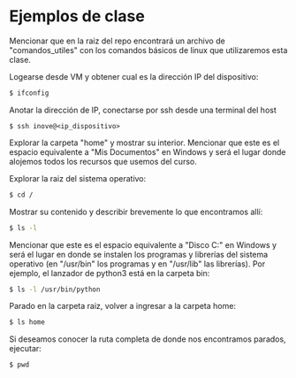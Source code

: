 # Ejemplos de clase

Mencionar que en la raiz del repo encontrará un archivo de "comandos_utiles" con los comandos básicos de linux que utilizaremos esta clase.

Logearse desde VM y obtener cual es la dirección IP del dispositivo:
```sh
$ ifconfig
```

Anotar la dirección de IP, conectarse por ssh desde una terminal del host
```
$ ssh inove@<ip_dispositivo>
```

Explorar la carpeta "home" y mostrar su interior. Mencionar que este es el espacio equivalente a "Mis Documentos" en Windows y será el lugar donde alojemos todos los recursos que usemos del curso.

Explorar la raiz del sistema operativo:
```sh
$ cd /
```

Mostrar su contenido y describir brevemente lo que encontramos allí:
```sh
$ ls -l
```

Mencionar que este es el espacio equivalente a "Disco C:" en Windows y será el lugar en donde se instalen los programas y librerías del sistema operativo (en "/usr/bin" los programas y en "/usr/lib" las librerías). Por ejemplo, el lanzador de python3 está en la carpeta bin:
```sh
$ ls -l /usr/bin/python
```

Parado en la carpeta raiz, volver a ingresar a la carpeta home:
```sh
$ ls home
```

Si deseamos conocer la ruta completa de donde nos encontramos parados, ejecutar:
```sh
$ pwd
```
